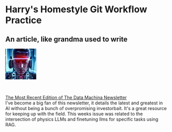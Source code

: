# Harry's Homestyle Git Workflow Practice 
## An article, like grandma used to write
![dmimage](/dmimage.jpeg)

<br>

[The Most Recent Edition of The Data Machina Newsletter](https://datamachina.substack.com/p/data-machina-217)
<br>
I've become a big fan of this newsletter, it details the latest and greatest in AI without being a bunch of  overpromising investorbait. It's a great resource for keeping up with the field. This weeks issue was related to the intersection of physics LLMs and finetuning llms for specific tasks using RAG.

